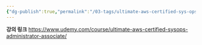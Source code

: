 ```yaml
---
{"dg-publish":true,"permalink":"/03-tags/ultimate-aws-certified-sys-ops-administrator-associate-2024/","noteIcon":""}
---
```


**강의 링크**
https://www.udemy.com/course/ultimate-aws-certified-sysops-administrator-associate/
